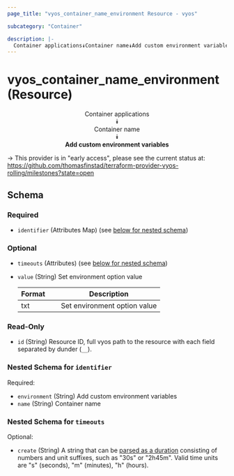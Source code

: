 ```yaml
---
page_title: "vyos_container_name_environment Resource - vyos"

subcategory: "Container"

description: |- 
  Container applications⯯Container name⯯Add custom environment variables
---
```


# vyos_container_name_environment (Resource)
<center>

Container applications  
⯯  
Container name  
⯯  
**Add custom environment variables**


</center>

-> This provider is in "early access", please see the current status at: https://github.com/thomasfinstad/terraform-provider-vyos-rolling/milestones?state=open

## Schema

### Required

- `identifier` (Attributes Map) (see [below for nested schema](#nestedatt--identifier))

### Optional

- `timeouts` (Attributes) (see [below for nested schema](#nestedatt--timeouts))
- `value` (String) Set environment option value

    |Format  &emsp;|Description                   |
    |----------|--------------------------------|
    |txt     &emsp;|Set environment option value  |

### Read-Only

- `id` (String) Resource ID, full vyos path to the resource with each field separated by dunder (`__`).

<a id="nestedatt--identifier"></a>
### Nested Schema for `identifier`

Required:

- `environment` (String) Add custom environment variables
- `name` (String) Container name


<a id="nestedatt--timeouts"></a>
### Nested Schema for `timeouts`

Optional:

- `create` (String) A string that can be [parsed as a duration](https://pkg.go.dev/time#ParseDuration) consisting of numbers and unit suffixes, such as &#34;30s&#34; or &#34;2h45m&#34;. Valid time units are &#34;s&#34; (seconds), &#34;m&#34; (minutes), &#34;h&#34; (hours).  
